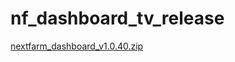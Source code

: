 # nf_dashboard_tv_release

[nextfarm_dashboard_v1.0.40.zip](https://github.com/user-attachments/files/16749319/nextfarm_dashboard_v1.0.40.zip)
